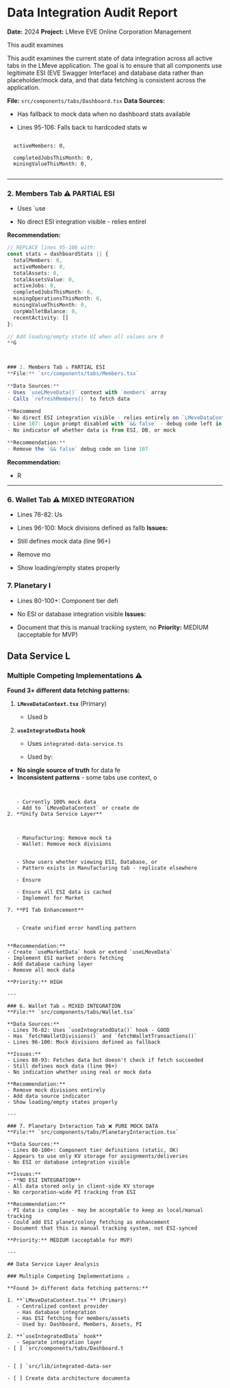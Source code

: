 # Data Integration Audit Report
**Date:** 2024
**Project:** LMeve EVE Online Corporation Management

This audit examines 

This audit examines the current state of data integration across all active tabs in the LMeve application. The goal is to ensure that all components use legitimate ESI (EVE Swagger Interface) and database data rather than placeholder/mock data, and that data fetching is consistent across the application.




**File:** `src/components/tabs/Dashboard.tsx`
**Data Sources:**
- Has fallback to mock data when no dashboard stats available

- Lines 95-106: Falls back to hardcoded stats w

```

  activeMembers: 0,

  completedJobsThisMonth: 0,
  miningValueThisMonth: 0,


```
---
### 2. Members Tab ⚠️ PARTIAL ESI

- Uses `use

- No direct ESI integration visible - relies entirel

**Recommendation:**
```typescript
// REPLACE lines 95-106 with:
const stats = dashboardStats || {
  totalMembers: 0,
  activeMembers: 0,
  totalAssets: 0,
  totalAssetsValue: 0,
  activeJobs: 0,
  completedJobsThisMonth: 0,
  miningOperationsThisMonth: 0,
  miningValueThisMonth: 0,
  corpWalletBalance: 0,
  recentActivity: []
};

// Add loading/empty state UI when all values are 0
**G



### 2. Members Tab ⚠️ PARTIAL ESI
**File:** `src/components/tabs/Members.tsx`

**Data Sources:**
- Uses `useLMeveData()` context with `members` array
- Calls `refreshMembers()` to fetch data

**Recommend
- No direct ESI integration visible - relies entirely on `LMeveDataContext`
- Line 107: Login prompt disabled with `&& false` - debug code left in
- No indicator of whether data is from ESI, DB, or mock

**Recommendation:**
- Remove the `&& false` debug code on line 107
```
**Recommendation:**

- R

---
### 6. Wallet Tab ⚠️ MIXED INTEGRATION

- Lines 76-82: Us
- Lines 96-100: Mock divisions defined as fallb
**Issues:**
- Still defines mock data (line 96+)

- Remove mo
- Show loading/empty states properly

### 7. Planetary I

- Lines 80-100+: Component tier defi
- No ESI or database integration visible
**Issues:**



- Document that this is manual tracking system, no
**Priority:** MEDIUM (acceptable for MVP)

## Data Service L
### Multiple Competing Implementations ⚠️
**Found 3+ different data fetching patterns:**
1. **`LMeveDataContext.tsx`** (Primary)

   - Used b
2. **`useIntegratedData` hook** 
   - Uses `integrated-data-service.ts`



   - Used by:

- **No single source of truth** for data fe
- **Inconsistent patterns** - some tabs use context, o

```


   - Currently 100% mock data
   - Add to `LMeveDataContext` or create de
2. **Unify Data Service Layer**

   

   - Manufacturing: Remove mock ta
   - Wallet: Remove mock divisions


   - Show users whether viewing ESI, Database, or 
   - Pattern exists in Manufacturing tab - replicate elsewhere

   - Ensure

   - Ensure all ESI data is cached 
   - Implement for Market 

7. **PI Tab Enhancement**
   

   - Create unified error handling pattern
   

**Recommendation:**
- Create `useMarketData` hook or extend `useLMeveData`
- Implement ESI market orders fetching
- Add database caching layer
- Remove all mock data

**Priority:** HIGH

---

### 6. Wallet Tab ⚠️ MIXED INTEGRATION
**File:** `src/components/tabs/Wallet.tsx`

**Data Sources:**
- Lines 76-82: Uses `useIntegratedData()` hook - GOOD
- Has `fetchWalletDivisions()` and `fetchWalletTransactions()` 
- Lines 96-100: Mock divisions defined as fallback

**Issues:**
- Lines 88-93: Fetches data but doesn't check if fetch succeeded
- Still defines mock data (line 96+)
- No indication whether using real or mock data

**Recommendation:**
- Remove mock divisions entirely
- Add data source indicator
- Show loading/empty states properly

---

### 7. Planetary Interaction Tab ❌ PURE MOCK DATA
**File:** `src/components/tabs/PlanetaryInteraction.tsx`

**Data Sources:**
- Lines 80-100+: Component tier definitions (static, OK)
- Appears to use only KV storage for assignments/deliveries
- No ESI or database integration visible

**Issues:**
- **NO ESI INTEGRATION**
- All data stored only in client-side KV storage
- No corporation-wide PI tracking from ESI

**Recommendation:**
- PI data is complex - may be acceptable to keep as local/manual tracking
- Could add ESI planet/colony fetching as enhancement
- Document that this is manual tracking system, not ESI-synced

**Priority:** MEDIUM (acceptable for MVP)

---

## Data Service Layer Analysis

### Multiple Competing Implementations ⚠️

**Found 3+ different data fetching patterns:**

1. **`LMeveDataContext.tsx`** (Primary)
   - Centralized context provider
   - Has database integration
   - Has ESI fetching for members/assets
   - Used by: Dashboard, Members, Assets, PI

2. **`useIntegratedData` hook** 
   - Separate integration layer
- [ ] `src/components/tabs/Dashboard.t


- [ ] `src/lib/integrated-data-ser

- [ ] Create data architecture documenta






































































































































































































- [ ] `src/components/tabs/Dashboard.tsx` - Remove mock fallback
- [ ] `src/components/tabs/Members.tsx` - Remove debug code

### Medium Priority:
- [ ] `src/components/tabs/Wallet.tsx` - Remove mocks
- [ ] `src/hooks/useIntegratedData.ts` - Deprecate or merge
- [ ] `src/lib/integrated-data-service.ts` - Consolidate
- [ ] `src/lib/esi-data-service.ts` - Integrate into unified service

### Documentation:
- [ ] Create data architecture documentation
- [ ] Document ESI endpoints used
- [ ] Add troubleshooting guide for data sync issues

